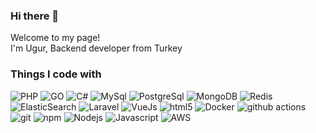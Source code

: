 ### Hi there 👋

<p>Welcome to my page! </br> I'm Ugur, Backend developer from Turkey</p>
<h3>Things I code with</h3>
<p>
  <img alt="PHP" src="https://img.shields.io/badge/PHP-777BB4?style=flat-square&logo=docker&logoColor=white" />
  <img alt="GO" src="https://img.shields.io/badge/Go-00ADD8?style=flat-square&logo=Node.js&logoColor=white" />
  <img alt="C#" src="https://img.shields.io/badge/C%23-239120?style=flat-square&logo=docker&logoColor=white" />
  <img alt="MySql" src="https://img.shields.io/badge/MySQL-00000F?style=flat-square&logo=docker&logoColor=white" />
  <img alt="PostgreSql" src="https://img.shields.io/badge/PostgreSQL-316192?style=flat-square&logo=docker&logoColor=white" />
  <img alt="MongoDB" src="https://img.shields.io/badge/-MongoDB-13aa52?style=flat-square&logo=mongodb&logoColor=white" />
  <img alt="Redis" src="https://img.shields.io/badge/redis-%23DD0031.svg?style=flat-square&logo=mongodb&logoColor=white" />
  <img alt="ElasticSearch" src="https://img.shields.io/badge/Elastic_Search-005571.svg?style=flat-square&logo=mongodb&logoColor=white" />
  <img alt="Laravel" src="https://img.shields.io/badge/Laravel-FF2D20?style=flat-square&logo=mongodb&logoColor=white" />
  <img alt="VueJs" src="https://img.shields.io/badge/Vue.js-35495E?style=flat-square&logo=Node.js&logoColor=white" />
  <img alt="html5" src="https://img.shields.io/badge/-HTML5-E34F26?style=flat-square&logo=html5&logoColor=white" />
  <img alt="Docker" src="https://img.shields.io/badge/-Docker-46a2f1?style=flat-square&logo=docker&logoColor=white" />
  <img alt="github actions" src="https://img.shields.io/badge/-Github_Actions-2088FF?style=flat-square&logo=github-actions&logoColor=white" />
  <img alt="git" src="https://img.shields.io/badge/-Git-F05032?style=flat-square&logo=git&logoColor=white" />
  <img alt="npm" src="https://img.shields.io/badge/-NPM-CB3837?style=flat-square&logo=npm&logoColor=white" />
  <img alt="Nodejs" src="https://img.shields.io/badge/-Nodejs-43853d?style=flat-square&logo=Node.js&logoColor=white" />
  <img alt="Javascript" src="https://img.shields.io/badge/JavaScript-323330?style=flat-square&logo=Node.js&logoColor=white" />
  <img alt="AWS" src="https://img.shields.io/badge/Amazon_AWS-232F3E?style=flat-square&logo=Node.js&logoColor=white" />
</p>
